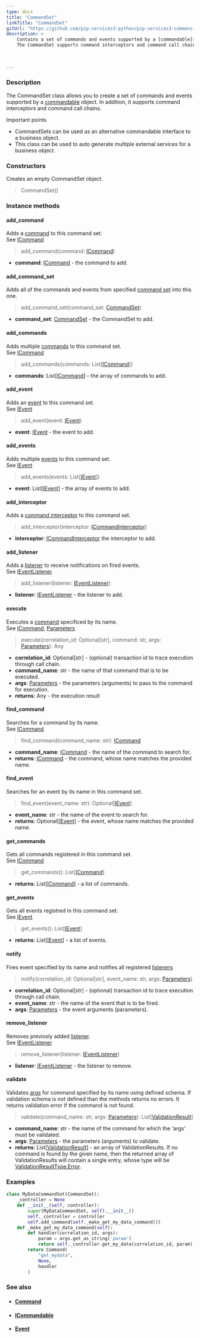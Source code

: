 ```yaml
---
type: docs
title: "CommandSet"
linkTitle: "CommandSet"
gitUrl: "https://github.com/pip-services3-python/pip-services3-commons-python"
description: > 
    Contains a set of commands and events supported by a [commandable](../icommandable) object.
    The CommandSet supports command interceptors and command call chains.
    
 
    
---
```


### Description

The CommandSet class allows you to create a set of commands and events supported by a [commandable](../icommandable) object. In addition, it supports command interceptors and command call chains.

Important points

- CommandSets can be used as an alternative commandable interface to a business object.
- This class can be used to auto generate multiple external services for a business object.

### Constructors

Creates an empty CommandSet object.

> CommandSet()

### Instance methods

#### add_command
Adds a [command](../icommand) to this command set.  
See [ICommand](../icommand)

> add_command(command: [ICommand](../icommand))

- **command**: [ICommand](../icommand) - the command to add.

#### add_command_set
Adds all of the commands and events from specified [command set](../command_set)
into this one. 

> add_command_set(command_set: [CommandSet](../command_set))

- **command_set**: [CommandSet](../command_set) - the CommandSet to add.

#### add_commands
Adds multiple [commands](../icommand) to this command set.  
See [ICommand](../icommand)

> add_commands(commands: List[[ICommand](../icommand)])

- **commands**: List[[ICommand](../icommand)] - the array of commands to add.

#### add_event
Adds an [event](../ievent) to this command set.  
See [IEvent](../ievent)

> add_event(event: [IEvent](../ievent)) 

- **event**: [IEvent](../ievent) - the event to add.

#### add_events
Adds multiple [events](../ievent) to this command set.  
See [IEvent](../ievent)

> add_events(events: List[[IEvent](../ievent)])

- **event**: List[[IEvent](../ievent)] - the array of events to add.

#### add_interceptor
Adds a [command interceptor](../icommand_interceptor) to this command set.

> add_interceptor(interceptor: [ICommandInterceptor](../icommand_interceptor))

- **interceptor**: [ICommandInterceptor](../icommand_interceptor) the interceptor to add.

#### add_listener
Adds a [listener](../ievent_listener) to receive notifications on fired events.  
See [IEventListener](../ievent_listener)

> add_listener(listener: [IEventListener](../ievent_listener))

- **listener**: [IEventListener](../ievent_listener) - the listener to add.

#### execute
Executes a [command](../icommand) specificed by its name.  
See [ICommand](../icommand), [Parameters](../../run/parameters)

> execute(correlation_id: Optional[str], command: str, args: [Parameters](../../run/parameters)): Any

- **correlation_id**: Optional[str] - (optional) transaction id to trace execution through call chain.
- **command_name**: str - the name of that command that is to be executed.
- **args**: [Parameters](../../run/parameters) - the parameters (arguments) to pass to the command for execution.
- **returns**: Any - the execution result

#### find_command
Searches for a command by its name.  
See [ICommand](../icommand)

> find_command(command_name: str): [ICommand](../icommand)

- **command_name**: [ICommand](../icommand) - the name of the command to search for.
- **returns**: [ICommand](../icommand) - the command, whose name matches the provided name.

#### find_event
Searches for an event by its name in this command set.

> find_event(event_name: str): Optional[[IEvent](../ievent)]

- **event_name**: str - the name of the event to search for.
- **returns**: Optional[[IEvent](../ievent)] - the event, whose name matches the provided name.

#### get_commands
Gets all commands registered in this command set.  
See [ICommand](../icommand)

> get_commands(): List[[ICommand](../icommand)]

- **returns**: List[[ICommand](../icommand)] - a list of commands.

#### get_events
Gets all events registred in this command set.  
See [IEvent](../ievent)

> get_events(): List[[IEvent](../ievent)]

- **returns**: List[[IEvent](../ievent)] - a list of events.

#### notify
Fires event specified by its name and notifies all registered
[listeners](../ievent_listener)

> notify(correlation_id: Optional[str], event_name: str, args: [Parameters](../../run/parameters))

- **correlation_id**: Optional[str] - (optional) transaction id to trace execution through call chain.
- **event_name**: str - the name of the event that is to be fired.
- **args**: [Parameters](../../run/parameters) - the event arguments (parameters).

#### remove_listener
Removes previosly added [listener](../ievent_listener).  
See [IEventListener](../ievent_listener)

> remove_listener(listener: [IEventListener](../ievent_listener))

- **listener**: [IEventListener](../ievent_listener) - the listener to remove.

#### validate
Validates [args](../../run/parameters) for command specified by its name using defined schema.
If validation schema is not defined than the methods returns no errors.
It returns validation error if the command is not found.


> validate(command_name: str, args: [Parameters](../../run/parameters)): List[[ValidationResult](../../validate/validation_result)]

- **command_name**: str - the name of the command for which the 'args' must be validated.
- **args**: [Parameters](../../run/parameters) - the parameters (arguments) to validate.
- **returns**: List[[ValidationResult](../../validate/validation_result)] - an array of ValidationResults. If no command is found by the given name, then the returned array of ValidationResults will contain a single entry, whose type will be [ValidationResultType.Error](../../validate/validation_result_type).

### Examples

```python
class MyDataCommandSet(CommandSet):
    _controller = None
    def __init__(self, controller):
        super(MyDataCommandSet, self).__init__()
        self._controller = controller
        self.add_command(self._make_get_my_data_command())
    def _make_get_my_data_command(self):
        def handler(correlation_id, args):
            param = args.get_as_string('param')
            return self._controller.get_my_data(correlation_id, param)
        return Command(
            "get_mydata",
            None,
            handler
        )
```

### See also
- #### [Command](../command)
- #### [ICommandable](../icommandable)
- #### [Event](../event)
